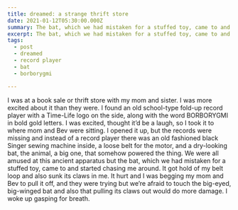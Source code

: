 ```yaml
---
title: dreamed: a strange thrift store
date: 2021-01-12T05:30:00.000Z
summary: The bat, which we had mistaken for a stuffed toy, came to and started chasing me around.
excerpt: The bat, which we had mistaken for a stuffed toy, came to and started chasing me around.
tags:
  - post 
  - dreamed
  - record player
  - bat
  - borborygmi

---
```


I was at a book sale or thrift store with my mom and sister. I was more excited about it than they were. I found an old school-type fold-up record player with a Time-Life logo on the side, along with the word BORBORYGMI in bold gold letters. I was excited, thought it’d be a laugh, so I took it to where mom and Bev were sitting. I opened it up, but the records were missing and instead of a record player there was an old fashioned black Singer sewing machine inside, a loose belt for the motor, and a dry-looking bat, the animal, a big one, that somehow powered the thing.  We were all amused at this ancient apparatus but the bat, which we had mistaken for a stuffed toy, came to and started chasing me around. It got hold of my belt loop and also sunk its claws in me. It hurt and I was begging my mom and Bev to pull it off, and they were trying but we’re afraid to touch the big-eyed, big-winged bat and also that pulling its claws out would do more damage. I woke up gasping for breath. 

